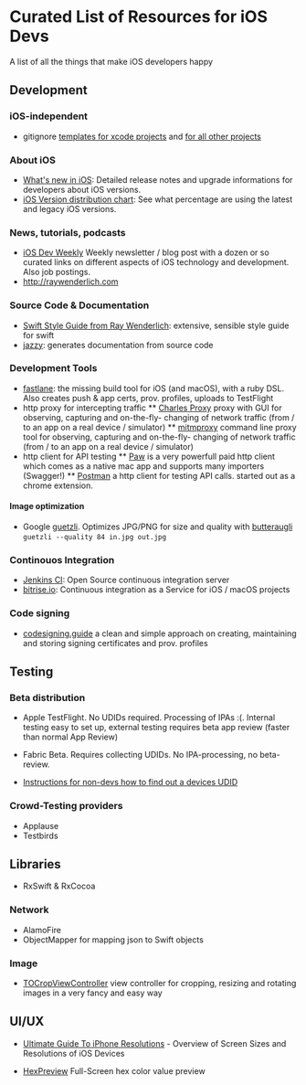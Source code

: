 # Curated List of Resources for iOS Devs

A list of all the things that make iOS developers happy

## Development 

### iOS-independent

* gitignore [templates for xcode projects](https://github.com/github/gitignore/blob/master/Global/Xcode.gitignore) and [for all other projects](https://github.com/github/gitignore)

### About iOS

* [What's new in iOS](https://developer.apple.com/library/prerelease/content/releasenotes/General/WhatsNewIniOS): Detailed release notes and upgrade informations for developers about iOS versions.
* [iOS Version distribution chart](https://developer.apple.com/support/app-store/): See what percentage are using the latest and legacy iOS versions.

### News, tutorials, podcasts

* [iOS Dev Weekly](https://iosdevweekly.com) Weekly newsletter / blog post with a dozen or so curated links on different aspects of iOS technology and development. Also job postings.
* http://raywenderlich.com

### Source Code & Documentation

* [Swift Style Guide from Ray Wenderlich](https://github.com/raywenderlich/swift-style-guide): extensive, sensible style guide for swift
* [jazzy](https://github.com/realm/jazzy): generates documentation from source code

### Development Tools

* [fastlane](https://github.com/fastlane/fastlane): the missing build tool for iOS (and macOS), with a ruby DSL.  Also creates push & app certs, prov. profiles, uploads to TestFlight
* http proxy for intercepting traffic
** [Charles Proxy](https://www.charlesproxy.com/) proxy with GUI for observing, capturing and on-the-fly- changing of network traffic (from / to an app on a real device / simulator)
** [mitmproxy](https://mitmproxy.org/) command line proxy tool for observing, capturing and on-the-fly- changing of network traffic (from / to an app on a real device / simulator)
* http client for API testing
** [Paw](https://paw.cloud) is a very powerfull paid http client which comes as a native mac app and supports many importers (Swagger!)
** [Postman](https://www.getpostman.com) a http client for testing API calls. started out as a chrome extension.

#### Image optimization

* Google [guetzli](https://github.com/google/guetzli). Optimizes JPG/PNG for size and quality with [butteraugli](https://github.com/google/butteraugli) `guetzli --quality 84 in.jpg out.jpg`

### Continouos Integration

* [Jenkins CI](https://jenkins.io): Open Source continuous integration server
* [bitrise.io](https://www.bitrise.io/): Continuous integration as a Service for iOS / macOS projects

### Code signing

* [codesigning.guide](https://codesigning.guide) a clean and simple approach on creating, maintaining and storing signing certificates and prov. profiles

## Testing

### Beta distribution

* Apple TestFlight. No UDIDs required. Processing of IPAs :(. Internal testing easy to set up, external testing requires beta app review (faster than normal App Review)
* Fabric Beta. Requires collecting UDIDs. No IPA-processing, no beta-review.

* [Instructions for non-devs how to find out a devices UDID](http://whatsmyudid.com)

### Crowd-Testing providers

* Applause
* Testbirds

## Libraries

* RxSwift & RxCocoa

### Network 

* AlamoFire
* ObjectMapper for mapping json to Swift objects

### Image 
* [TOCropViewController](https://github.com/TimOliver/TOCropViewController) view controller for cropping, resizing and rotating images in a very fancy and easy way

## UI/UX

* [Ultimate Guide To iPhone Resolutions](https://www.paintcodeapp.com/news/ultimate-guide-to-iphone-resolutions) - Overview of Screen Sizes and Resolutions of iOS Devices 

* [HexPreview](http://hexpreview.com) Full-Screen hex color value preview 
